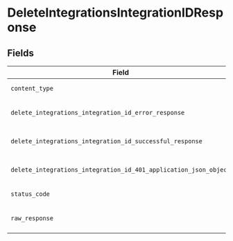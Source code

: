 # DeleteIntegrationsIntegrationIDResponse


## Fields

| Field                                                                                                                                          | Type                                                                                                                                           | Required                                                                                                                                       | Description                                                                                                                                    |
| ---------------------------------------------------------------------------------------------------------------------------------------------- | ---------------------------------------------------------------------------------------------------------------------------------------------- | ---------------------------------------------------------------------------------------------------------------------------------------------- | ---------------------------------------------------------------------------------------------------------------------------------------------- |
| `content_type`                                                                                                                                 | *str*                                                                                                                                          | :heavy_check_mark:                                                                                                                             | HTTP response content type for this operation                                                                                                  |
| `delete_integrations_integration_id_error_response`                                                                                            | [Optional[shared.DeleteIntegrationsIntegrationIDErrorResponse]](../../models/shared/deleteintegrationsintegrationiderrorresponse.md)           | :heavy_minus_sign:                                                                                                                             | DELETE /integrations/:integration_id Error response                                                                                            |
| `delete_integrations_integration_id_successful_response`                                                                                       | [Optional[shared.DeleteIntegrationsIntegrationIDSuccessfulResponse]](../../models/shared/deleteintegrationsintegrationidsuccessfulresponse.md) | :heavy_minus_sign:                                                                                                                             | DELETE /integrations/:integration_id Successful response                                                                                       |
| `delete_integrations_integration_id_401_application_json_object`                                                                               | [Optional[DeleteIntegrationsIntegrationID401ApplicationJSON]](../../models/operations/deleteintegrationsintegrationid401applicationjson.md)    | :heavy_minus_sign:                                                                                                                             | Returned when the authentication header was invalid or missing.                                                                                |
| `status_code`                                                                                                                                  | *int*                                                                                                                                          | :heavy_check_mark:                                                                                                                             | HTTP response status code for this operation                                                                                                   |
| `raw_response`                                                                                                                                 | [requests.Response](https://requests.readthedocs.io/en/latest/api/#requests.Response)                                                          | :heavy_minus_sign:                                                                                                                             | Raw HTTP response; suitable for custom response parsing                                                                                        |